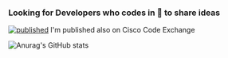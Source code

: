 ### Looking for Developers who codes in :snake: to share ideas
[![published](https://static.production.devnetcloud.com/codeexchange/assets/images/devnet-published.svg)](https://developer.cisco.com/codeexchange/) I'm published also on Cisco Code Exchange

![Anurag's GitHub stats](https://github-readme-stats.vercel.app/api?username=ste-giraldo&show_icons=true&theme=tokyonight)

<!--
**ste-giraldo/ste-giraldo** is a ✨ _special_ ✨ repository because its `README.md` (this file) appears on your GitHub profile.

Here are some ideas to get you started:

- 🔭 I’m currently working on ...
- 🌱 I’m currently learning ...
- 👯 I’m looking to collaborate on ...
- 🤔 I’m looking for help with ...
- 💬 Ask me about ...
- 📫 How to reach me: ...
- 😄 Pronouns: ...
- ⚡ Fun fact: ...
-->
